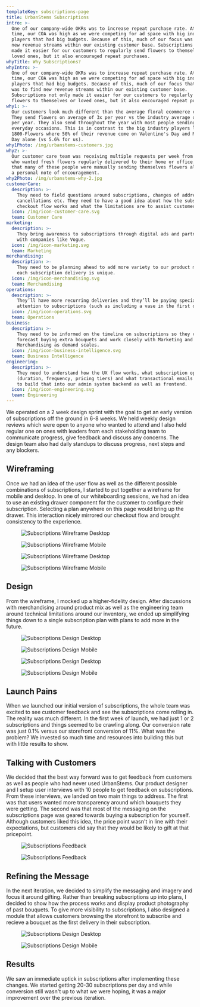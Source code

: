 ```yaml
---
templateKey: subscriptions-page
title: UrbanStems Subscriptions
intro: >-
  One of our company-wide OKRs was to increase repeat purchase rate. At that
  time, our COA was high as we were competing for ad space with big industry
  players that had big budgets. Because of this, much of our focus was to find
  new revenue streams within our existing customer base. Subscriptions not only
  made it easier for our customers to regularly send flowers to themselves or
  loved ones, but it also encouraged repeat purchases.
whyTitle: Why Subscriptions?
whyIntro: >-
  One of our company-wide OKRs was to increase repeat purchase rate. At that
  time, our COA was high as we were competing for ad space with big industry
  players that had big budgets. Because of this, much of our focus that quarter
  was to find new revenue streams within our existing customer base.
  Subscriptions not only made it easier for our customers to regularly send
  flowers to themselves or loved ones, but it also encouraged repeat purchases.
why1: >-
  Our customers look much different than the average floral ecommerce customer.
  They send flowers on average of 3x per year vs the industry average of 1.5x
  per year. They also send throughout the year with most people sending for
  everyday occasions. This is in contrast to the big industry players like
  1800-Flowers where 50% of their revenue come on Valentine's Day and Mother's
  Day alone (vs 5.6% for us).
why1Photo: /img/urbanstems-customers.jpg
why2: >-
  Our customer care team was receiving multiple requests per week from customers
  who wanted fresh flowers regularly delivered to their home or office. We found
  that many of these people were manually sending themselves flowers along with
  a personal note of encouragement.
why2Photo: /img/urbanstems-why-2.jpg
customerCare:
  description: >-
    They need to field questions around subscriptions, changes of address,
    cancellations etc. They need to have a good idea about how the subscription
    checkout flow works and what the limitations are to assist customers.
  icon: /img/icon-customer-care.svg
  team: Customer Care
marketing:
  description: >-
    They bring awareness to subscriptions through digital ads and partnerships
    with companies like Vogue.
  icon: /img/icon-marketing.svg
  team: Marketing
merchandising:
  description: >-
    They need to be planning ahead to add more variety to our product mix so
    each subscription delivery is unique.
  icon: /img/icon-merchandising.svg
  team: Merchandising
operations:
  description: >-
    They’ll have more recurring deliveries and they’ll be paying special
    attention to subscriptions (such as including a vase in the first delivery).
  icon: /img/icon-operations.svg
  team: Operations
business:
  description: >-
    They need to be informed on the timeline on subscriptions so they can
    forecast buying extra bouquets and work closely with Marketing and
    Merchandising as demand scales.
  icon: /img/icon-business-intelligence.svg
  team: Business Intelligence
engineering:
  description: >-
    They need to understand how the UX flow works, what subscription options are
    (duration, frequency, pricing tiers) and what transactional emails we need
    to build that into our admin system backend as well as frontend.
  icon: /img/icon-engineering.svg
  team: Engineering
---
```

We operated on a 2 week design sprint with the goal to get an early version of subscriptions off the ground in 6-8 weeks. We held weekly design reviews which were open to anyone who wanted to attend and I also held regular one on ones with leaders from each stakeholding team to communicate progress, give feedback and discuss any concerns. The design team also had daily standups to discuss progress, next steps and any blockers.

## Wireframing
Once we had an idea of the user flow as well as the different possible combinations of subscriptions, I started to put together a wireframe for mobile and desktop. In one of our whiteboarding sessions, we had an idea to use an existing drawer component for the customer to configure their subscription. Selecting a plan anywhere on this page would bring up the drawer. This interaction nicely mirrored our checkout flow and brought consistency to the experience.

<figure>

![Subscriptions Wireframe Desktop](/img/urbanstems-subscriptions-wire-desktop.jpg)

![Subscriptions Wireframe Mobile](/img/urbanstems-subscriptions-wire-mobile.jpg)

</figure>
<figure>

![Subscriptions Wireframe Desktop](/img/urbanstems-subscriptions-wire-desktop2.jpg)

![Subscriptions Wireframe Mobile](/img/urbanstems-subscriptions-wire-mobile2.jpg)

</figure>

## Design
From the wireframe, I mocked up a higher-fidelity design. After discussions with merchandising around product mix as well as the engineering team around technical limitations around our inventory, we ended up simplifying things down to a single subscription plan with plans to add more in the future.

<figure>

![Subscriptions Design Desktop](/img/urbanstems-subscriptions-design-desktop1.jpg)

![Subscriptions Design Mobile](/img/urbanstems-subscriptions-design-mobile1.jpg)

</figure>
<figure>

![Subscriptions Design Desktop](/img/urbanstems-subscriptions-design-desktop2.jpg)

![Subscriptions Design Mobile](/img/urbanstems-subscriptions-design-mobile2.jpg)

</figure>

## Launch Pains
When we launched our initial version of subscriptions, the whole team was excited to see customer feedback and see the subscriptions come rolling in. The reality was much different. In the first week of launch, we had just 1 or 2 subscriptions and things seemed to be crawling along. Our conversion rate was just 0.1% versus our storefront conversion of 11%. What was the problem? We invested so much time and resources into building this but with little results to show.

## Talking with Customers
We decided that the best way forward was to get feedback from customers as well as people who had never used UrbanStems. Our product designer and I setup user interviews with 10 people to get feedback on subscriptions. From these interviews, we landed on two main things to address. The first was that users wanted more transparency around which bouquets they were getting. The second was that most of the messaging on the subscriptions page was geared towards buying a subscription for yourself. Although customers liked this idea, the price point wasn't in line with their expectations, but customers did say that they would be likely to gift at that pricepoint.

<figure>

![Subscriptions Feedback](/img/subscriptions-quotes-1.jpg)

![Subscriptions Feedback](/img/subscriptions-quotes-2.jpg)

</figure>

## Refining the Message
In the next iteration, we decided to simplify the messaging and imagery and focus it around gifting. Rather than breaking subscriptions up into plans, I decided to show how the process works and display product photography of past bouquets. To give more visibility to subscriptions, I also designed a module that allows customers browsing the storefront to subscribe and recieve a bouquet as the first delivery in their subscription.

<figure>

![Subscriptions Design Desktop](/img/urbanstems-subscriptions-design-desktop3.jpg)

![Subscriptions Design Mobile](/img/urbanstems-subscriptions-design-mobile3.jpg)

</figure>

## Results
We saw an immediate uptick in subscriptions after implementing these changes. We started getting 20-30 subscriptions per day and while conversion still wasn't up to what we were hoping, it was a major improvement over the previous iteration.
